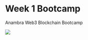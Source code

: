 <h1>Week 1 Bootcamp</h1>
<p>Anambra Web3 Blockchain Bootcamp</p>
<img src=![Bootcamp Screenshot](./AnambraWeb3BlockchainBootcamp/Week1/week1-flyer.jpg)
 />
